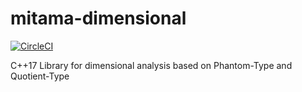 # mitama-dimensional
[![CircleCI](https://circleci.com/gh/LoliGothick/mitama-dimensional.svg?style=svg)](https://circleci.com/gh/LoliGothick/mitama-dimensional)

C++17 Library for dimensional analysis based on Phantom-Type and Quotient-Type
